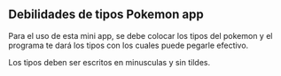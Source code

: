 ## Debilidades de tipos Pokemon app

Para el uso de esta mini app, se debe colocar los tipos del pokemon y el programa te dará los tipos con los cuales puede pegarle efectivo.

Los tipos deben ser escritos en minusculas y sin tildes.
